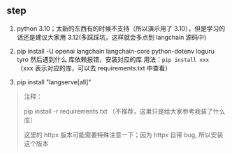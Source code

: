 ## step
1. python 3.10；太新的东西有的时候不支持（所以演示用了 3.10），但是学习的话还是建议大家用 3.12(多踩踩坑，这样就会多点到 langchain 源码中)

2. pip install -U openai langchain langchain-core python-dotenv loguru tyro
然后遇到什么 库依赖报错，安装对应的库
用法：`pip install xxx` （xxx 表示对应的库，可以去 requirements.txt 中查看）

3. pip install "langserve[all]"


> 注释：
>
> pip install -r requirements.txt  （不推荐，这里只是给大家参考我装了什么库）
>
> 这里的 httpx 版本可能需要特殊注意一下；因为 httpx 自带 bug, 所以安装这个版本 

